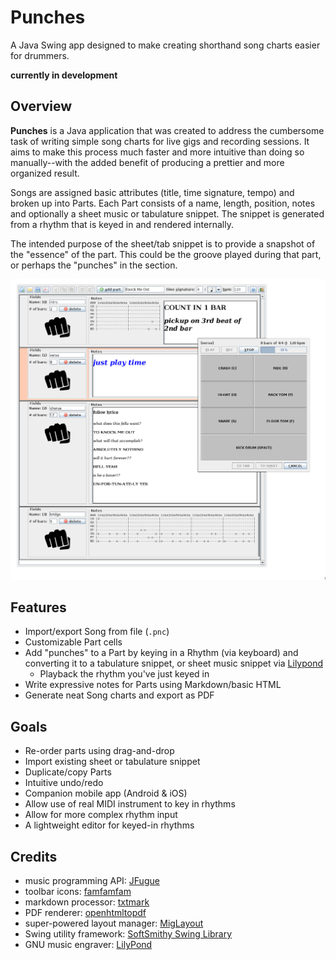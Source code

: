 # Punches

A Java Swing app designed to make creating shorthand song charts easier for drummers.

**__currently in development__**

## Overview

**Punches** is a Java application that was created to address the cumbersome task of writing simple song charts for live gigs and recording sessions. It aims to make this process much faster and more intuitive than doing so manually--with the added benefit of producing a prettier and more organized result.

Songs are assigned basic attributes (title, time signature, tempo) and broken up into Parts. Each Part consists of a name, length, position, notes and optionally a sheet music or tabulature snippet. The snippet is generated from a rhythm that is keyed in and rendered internally.

The intended purpose of the sheet/tab snippet is to provide a snapshot of the "essence" of the part. This could be the groove played during that part, or perhaps the "punches" in the section.

![Screenshot](screenshot.png)

## Features

- Import/export Song from file (`.pnc`)
- Customizable Part cells
- Add "punches" to a Part by keying in a Rhythm (via keyboard) and converting it to a tabulature snippet, or sheet music snippet via [Lilypond](https://lilypond.org/)
  - Playback the rhythm you've just keyed in
- Write expressive notes for Parts using Markdown/basic HTML
- Generate neat Song charts and export as PDF

## Goals

- Re-order parts using drag-and-drop
- Import existing sheet or tabulature snippet
- Duplicate/copy Parts
- Intuitive undo/redo
- Companion mobile app (Android & iOS)
- Allow use of real MIDI instrument to key in rhythms
- Allow for more complex rhythm input 
- A lightweight editor for keyed-in rhythms

## Credits

- music programming API: [JFugue](http://www.jfugue.org)
- toolbar icons: [famfamfam](http://www.famfamfam.com/lab/icons/)
- markdown processor: [txtmark](https://github.com/rjeschke/txtmark) 
- PDF renderer: [openhtmltopdf](https://github.com/danfickle/openhtmltopdf)
- super-powered layout manager: [MigLayout](https://miglayout.com/)
- Swing utility framework: [SoftSmithy Swing Library](https://www.softsmithy.org/)
- GNU music engraver: [LilyPond](https://lilypond.org/)


